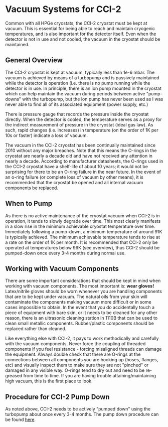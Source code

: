 # Vacuum Systems for CCI-2

Common with all HPGe cryostats, the CCI-2 cryostat must be kept at vacuum.
This is essential for being able to reach and maintain cryogenic temperatures,
and is also important for the detector itself.
Even when the detector is not in use and not cooled, the vacuum in the cryostat
should be maintained.

## General Overview

The CCI-2 cryostat is kept at vacuum, typically less than 1e-6 mbar.
The vacuum is achieved by means of a turbopump and is passively maintained
while the detector is operation (i.e. there is no pump running while the
detector is in use.
In principle, there is an ion pump mounted in the cryostat which can help
maintain the vacuum during periods between active "pump-downs" with the 
turbopump, but the ion pump has never been used as I was never able to find
all of its associated equipment (power supply, etc.)

There is pressure gauge that records the pressure inside the cryostat directly.
When the detector is cooled, the temperature serves as a proxy for the 
indirect measurement of pressure in the cryostat (ideal gas law).
As such, rapid changes (i.e. increases) in temperature (on the order of 1K per
10s or faster) indicate a loss of vacuum.

The vacuum in the CCI-2 cryostat has been continually maintained since 2010
without any major breaches.
Note that this means the O-rings in the cryostat are nearly a decade old and
have not received any attention in nearly a decade.
According to manufacturer datasheets, the O-rings used in the CCI-2 cryostat
have a shelf-life of about 10 years; it would not be surprising for there to
be an O-ring failure in the near future.
In the event of an o-ring failure (or complete loss of vacuum by other means),
it is recommended that the cryostat be opened and all internal vacuum 
components be replaced.

## When to Pump

As there is no active maintenance of the cryostat vacuum when CCI-2 is in 
operation, it tends to slowly degrade over time.
This most clearly manifests in a slow rise in the minimum achievable cryostat
temperature over time. 
Immediately following a pump-down, a minimum temperature of around 91K is 
typically achieved.
The minimum achievable temperature tends to rise at a rate on the order of
1K per month.
It is recommended that CCI-2 only be operated at temperatures below 96K (see
overview), thus CCI-2 should be pumped-down once every 3-4 months during 
normal use.

## Working with Vacuum Components

There are some important considerations that should be kept in mind when 
working with vacuum components.
The most important is: **wear gloves!**
Latex/nitrile gloves should be worn whenever you are handling components that 
are to be kept under vacuum.
The natural oils from your skin will contaminate the components making vacuum
more difficult or in some cases impossible to obtain.
In the event that you do accidentally touch a piece of equipment with bare
skin, or it needs to be cleaned for any other reason, there is an ultrasonic
cleaning station in 1110B that can be used to clean small metallic components.
Rubber/plastic components should be replaced rather than cleaned.

Like everything else with CCI-2, it pays to work methodically and carefully
with the vacuum components.
Never force the coupling of threaded components if you feel resistance - 
forcing misaligned threads can damage the equipment.
Always double check that there are O-rings at the connections between all 
components you are hooking up (hoses, flanges, etc) and visually inspect them
to make sure they are not "pinched" or damaged in any visible way.
O-rings tend to dry out and need to be re-greased from time to time.
If you are having trouble attaining/maintaining high vacuum, this is the first
place to look.

## Procedure for CCI-2 Pump Down

As noted above, CCI-2 needs to be actively "pumped down" using the turbopump
about once every 3-4 months.
The pump down procedure can be found [here](./pump_down_procedure.md).
